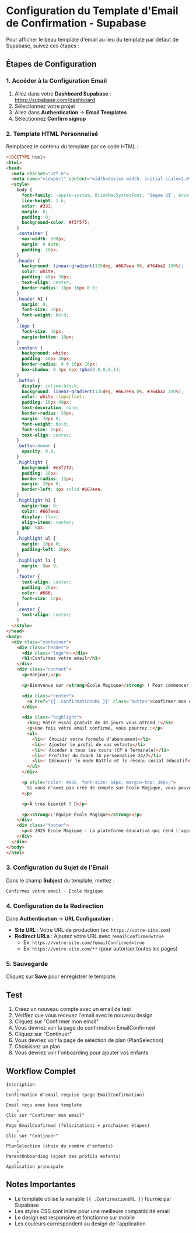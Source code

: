 # Configuration du Template d'Email de Confirmation - Supabase

Pour afficher le beau template d'email au lieu du template par défaut de Supabase, suivez ces étapes :

## Étapes de Configuration

### 1. Accéder à la Configuration Email

1. Allez dans votre **Dashboard Supabase** : https://supabase.com/dashboard
2. Sélectionnez votre projet
3. Allez dans **Authentication** → **Email Templates**
4. Sélectionnez **Confirm signup**

### 2. Template HTML Personnalisé

Remplacez le contenu du template par ce code HTML :

```html
<!DOCTYPE html>
<html>
<head>
  <meta charset="utf-8">
  <meta name="viewport" content="width=device-width, initial-scale=1.0">
  <style>
    body {
      font-family: -apple-system, BlinkMacSystemFont, 'Segoe UI', Arial, sans-serif;
      line-height: 1.6;
      color: #333;
      margin: 0;
      padding: 0;
      background-color: #f5f5f5;
    }
    .container {
      max-width: 600px;
      margin: 0 auto;
      padding: 20px;
    }
    .header {
      background: linear-gradient(135deg, #667eea 0%, #764ba2 100%);
      color: white;
      padding: 40px 30px;
      text-align: center;
      border-radius: 16px 16px 0 0;
    }
    .header h1 {
      margin: 0;
      font-size: 28px;
      font-weight: bold;
    }
    .logo {
      font-size: 48px;
      margin-bottom: 10px;
    }
    .content {
      background: white;
      padding: 40px 30px;
      border-radius: 0 0 16px 16px;
      box-shadow: 0 4px 6px rgba(0,0,0,0.1);
    }
    .button {
      display: inline-block;
      background: linear-gradient(135deg, #667eea 0%, #764ba2 100%);
      color: white !important;
      padding: 16px 40px;
      text-decoration: none;
      border-radius: 50px;
      margin: 30px 0;
      font-weight: bold;
      font-size: 16px;
      text-align: center;
    }
    .button:hover {
      opacity: 0.9;
    }
    .highlight {
      background: #e3f2fd;
      padding: 20px;
      border-radius: 12px;
      margin: 20px 0;
      border-left: 4px solid #667eea;
    }
    .highlight h3 {
      margin-top: 0;
      color: #667eea;
      display: flex;
      align-items: center;
      gap: 8px;
    }
    .highlight ul {
      margin: 10px 0;
      padding-left: 20px;
    }
    .highlight li {
      margin: 8px 0;
    }
    .footer {
      text-align: center;
      padding: 20px;
      color: #666;
      font-size: 12px;
    }
    .center {
      text-align: center;
    }
  </style>
</head>
<body>
  <div class="container">
    <div class="header">
      <div class="logo">✨</div>
      <h1>Confirmez votre email</h1>
    </div>
    <div class="content">
      <p>Bonjour,</p>

      <p>Bienvenue sur <strong>École Magique</strong> ! Pour commencer votre aventure, veuillez confirmer votre adresse email en cliquant sur le bouton ci-dessous :</p>

      <div class="center">
        <a href="{{ .ConfirmationURL }}" class="button">Confirmer mon email</a>
      </div>

      <div class="highlight">
        <h3>🎁 Votre essai gratuit de 30 jours vous attend !</h3>
        <p>Une fois votre email confirmé, vous pourrez :</p>
        <ul>
          <li>✅ Choisir votre formule d'abonnement</li>
          <li>✅ Ajouter le profil de vos enfants</li>
          <li>✅ Accéder à tous les cours (CP à Terminale)</li>
          <li>✅ Profiter du Coach IA personnalisé 24/7</li>
          <li>✅ Découvrir le mode Battle et le réseau social éducatif</li>
        </ul>
      </div>

      <p style="color: #666; font-size: 14px; margin-top: 30px;">
        Si vous n'avez pas créé de compte sur École Magique, vous pouvez ignorer cet email.
      </p>

      <p>À très bientôt ! 🚀</p>

      <p><strong>L'équipe École Magique</strong></p>
    </div>
    <div class="footer">
      <p>© 2025 École Magique - La plateforme éducative qui rend l'apprentissage magique</p>
    </div>
  </div>
</body>
</html>
```

### 3. Configuration du Sujet de l'Email

Dans le champ **Subject** du template, mettez :

```
Confirmez votre email - École Magique
```

### 4. Configuration de la Redirection

Dans **Authentication** → **URL Configuration** :

- **Site URL** : Votre URL de production (ex: `https://votre-site.com`)
- **Redirect URLs** : Ajoutez votre URL avec `?emailConfirmed=true`
  - Ex: `https://votre-site.com/?emailConfirmed=true`
  - Ex: `https://votre-site.com/**` (pour autoriser toutes les pages)

### 5. Sauvegarde

Cliquez sur **Save** pour enregistrer le template.

## Test

1. Créez un nouveau compte avec un email de test
2. Vérifiez que vous recevez l'email avec le nouveau design
3. Cliquez sur "Confirmer mon email"
4. Vous devriez voir la page de confirmation EmailConfirmed
5. Cliquez sur "Continuer"
6. Vous devriez voir la page de sélection de plan (PlanSelection)
7. Choisissez un plan
8. Vous devriez voir l'onboarding pour ajouter vos enfants

## Workflow Complet

```
Inscription
    ↓
Confirmation d'email requise (page EmailConfirmation)
    ↓
Email reçu avec beau template
    ↓
Clic sur "Confirmer mon email"
    ↓
Page EmailConfirmed (félicitations + prochaines étapes)
    ↓
Clic sur "Continuer"
    ↓
PlanSelection (choix du nombre d'enfants)
    ↓
ParentOnboarding (ajout des profils enfants)
    ↓
Application principale
```

## Notes Importantes

- Le template utilise la variable `{{ .ConfirmationURL }}` fournie par Supabase
- Les styles CSS sont inline pour une meilleure compatibilité email
- Le design est responsive et fonctionne sur mobile
- Les couleurs correspondent au design de l'application
